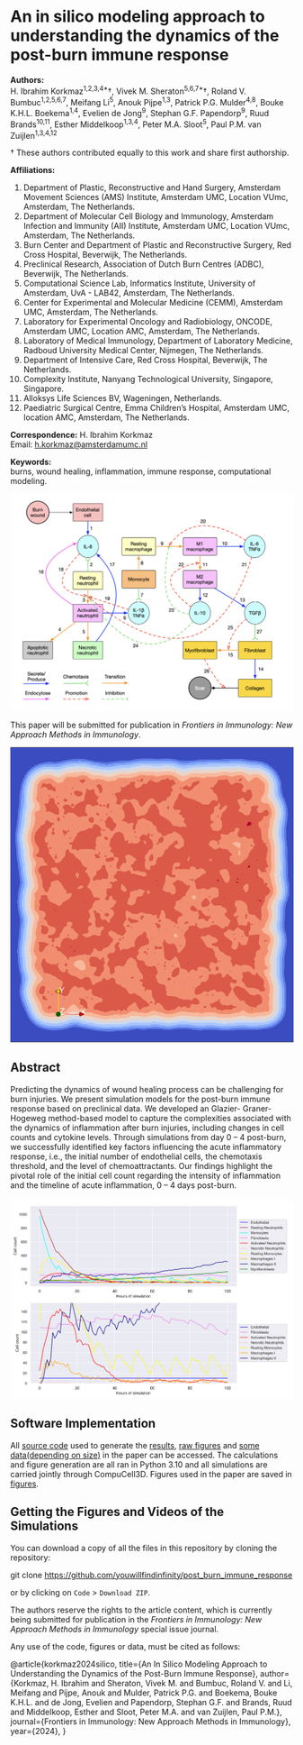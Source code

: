 # An in silico modeling approach to understanding the dynamics of the post-burn immune response

**Authors:**  
H. Ibrahim Korkmaz<sup>1,2,3,4*</sup>†, Vivek M. Sheraton<sup>5,6,7*</sup>†, Roland V. Bumbuc<sup>1,2,5,6,7</sup>, Meifang Li<sup>5</sup>, Anouk Pijpe<sup>1,3</sup>, Patrick P.G. Mulder<sup>4,8</sup>, Bouke K.H.L. Boekema<sup>1,4</sup>, Evelien de Jong<sup>9</sup>, Stephan G.F. Papendorp<sup>9</sup>, Ruud Brands<sup>10,11</sup>, Esther Middelkoop<sup>1,3,4</sup>, Peter M.A. Sloot<sup>5</sup>, Paul P.M. van Zuijlen<sup>1,3,4,12</sup>

† These authors contributed equally to this work and share first authorship.

**Affiliations:**
1. Department of Plastic, Reconstructive and Hand Surgery, Amsterdam Movement Sciences (AMS) Institute, Amsterdam UMC, Location VUmc, Amsterdam, The Netherlands.
2. Department of Molecular Cell Biology and Immunology, Amsterdam Infection and Immunity (AII) Institute, Amsterdam UMC, Location VUmc, Amsterdam, The Netherlands.
3. Burn Center and Department of Plastic and Reconstructive Surgery, Red Cross Hospital, Beverwijk, The Netherlands.
4. Preclinical Research, Association of Dutch Burn Centres (ADBC), Beverwijk, The Netherlands.
5. Computational Science Lab, Informatics Institute, University of Amsterdam, UvA - LAB42, Amsterdam, The Netherlands.
6. Center for Experimental and Molecular Medicine (CEMM), Amsterdam UMC, Amsterdam, The Netherlands.
7. Laboratory for Experimental Oncology and Radiobiology, ONCODE, Amsterdam UMC, Location AMC, Amsterdam, The Netherlands.
8. Laboratory of Medical Immunology, Department of Laboratory Medicine, Radboud University Medical Center, Nijmegen, The Netherlands.
9. Department of Intensive Care, Red Cross Hospital, Beverwijk, The Netherlands.
10. Complexity Institute, Nanyang Technological University, Singapore, Singapore.
11. Alloksys Life Sciences BV, Wageningen, Netherlands.
12. Paediatric Surgical Centre, Emma Children’s Hospital, Amsterdam UMC, location AMC, Amsterdam, The Netherlands.

**Correspondence:**
H. Ibrahim Korkmaz  
Email: h.korkmaz@amsterdamumc.nl

**Keywords:**  
burns, wound healing, inflammation, immune response, computational modeling.

![Image](https://github.com/youwillfindinfinity/post_burn_immune_response/blob/c52bf6d5ec78860c7e8e771192d26704f836f330/Paper_figures/Figure%201/flow%20chart%20of%20conceptual%20model.png)

This paper will be submitted for publication in *Frontiers in Immunology: New Approach Methods in Immunology*.

![Image](https://github.com/youwillfindinfinity/post_burn_immune_response/blob/8f2af0e6082c1acdeabf84115769948ae6816db4/endothelial_experiment_fixed_modulus/E4/2D%20data/iter_4_il8_700kmcs.png)

## Abstract

Predicting the dynamics of wound healing process can be challenging for burn injuries. We present simulation models for the post-burn immune response based on preclinical data. We developed an Glazier-
Graner-Hogeweg method-based model to capture the complexities associated with the dynamics of inflammation after burn injuries, including changes in cell counts and cytokine levels. Through simulations from 
day 0 – 4 post-burn, we successfully identified key factors influencing the acute inflammatory response, i.e., the initial number of endothelial cells, the chemotaxis threshold, and the level of 
chemoattractants. Our findings highlight the pivotal role of the initial cell count regarding the intensity of inflammation and the timeline of acute inflammation, 0 – 4 days post-burn.

![Image](https://github.com/youwillfindinfinity/post_burn_immune_response/blob/main/Simulation%20results/FIgures%20and%20comparisons/cell_count_data_E1.png)


## Software Implementation

All [source code](https://github.com/youwillfindinfinity/post_burn_immune_response/tree/8724f978fbc22f7aa8acb01098d3450ec607c277/Code) used to generate the [results](https://github.com/youwillfindinfinity/post_burn_immune_response/tree/65fa78e7835fa46f80284881e243a8567832f673/Simulation%20results), [raw figures](https://github.com/youwillfindinfinity/post_burn_immune_response/tree/8724f978fbc22f7aa8acb01098d3450ec607c277/Simulation%20results/FIgures%20and%20comparisons) and [some data(depending on size)](https://github.com/youwillfindinfinity/post_burn_immune_response/tree/8724f978fbc22f7aa8acb01098d3450ec607c277/Simulation%20results) in the paper can be accessed. The calculations and figure generation are all ran in Python 3.10 and all simulations are carried jointly through CompuCell3D. Figures used in the paper are saved in [figures](https://github.com/youwillfindinfinity/post_burn_immune_response/tree/8724f978fbc22f7aa8acb01098d3450ec607c277/Paper_figures).

## Getting the Figures and Videos of the Simulations

You can download a copy of all the files in this repository by cloning the repository:

git clone https://github.com/youwillfindinfinity/post_burn_immune_response


or by clicking on `Code` > `Download ZIP`.

The authors reserve the rights to the article content, which is currently being submitted for publication in the *Frontiers in Immunology: New Approach Methods in Immunology* special issue journal.

Any use of the code, figures or data, must be cited as follows:

@article{korkmaz2024silico,
  title={An In Silico Modeling Approach to Understanding the Dynamics of the Post-Burn Immune Response},
  author={Korkmaz, H. Ibrahim and Sheraton, Vivek M. and Bumbuc, Roland V. and Li, Meifang and Pijpe, Anouk and Mulder, Patrick P.G. and Boekema, Bouke K.H.L. and de Jong, Evelien and Papendorp, Stephan G.F. and Brands, Ruud and Middelkoop, Esther and Sloot, Peter M.A. and van Zuijlen, Paul P.M.},
  journal={Frontiers in Immunology: New Approach Methods in Immunology},
  year={2024},
}
